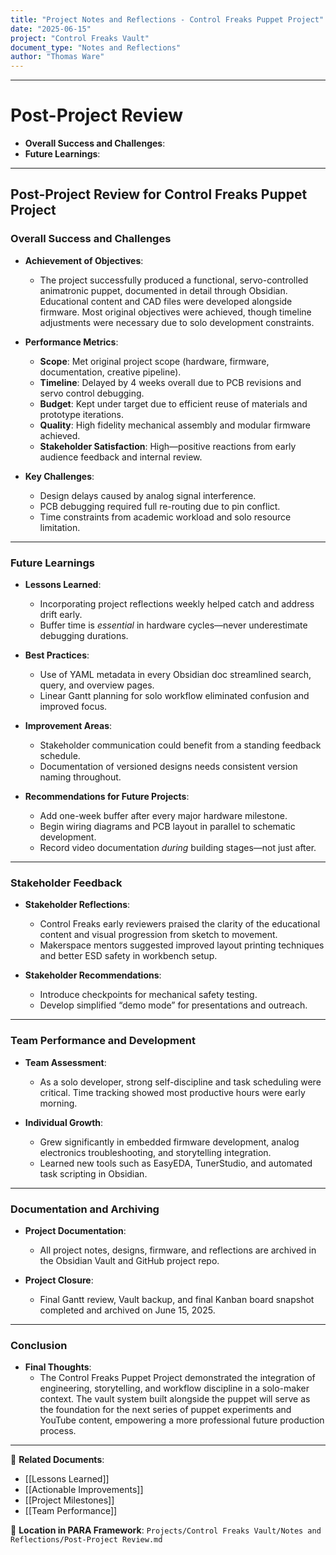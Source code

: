 ```yaml
---
title: "Project Notes and Reflections - Control Freaks Puppet Project"
date: "2025-06-15"
project: "Control Freaks Vault"
document_type: "Notes and Reflections"
author: "Thomas Ware"
---
```

---
# Post-Project Review

- **Overall Success and Challenges**:
- **Future Learnings**:

---

## Post-Project Review for Control Freaks Puppet Project

### Overall Success and Challenges

- **Achievement of Objectives**:
  - The project successfully produced a functional, servo-controlled animatronic puppet, documented in detail through Obsidian. Educational content and CAD files were developed alongside firmware. Most original objectives were achieved, though timeline adjustments were necessary due to solo development constraints.

- **Performance Metrics**:
  - **Scope**: Met original project scope (hardware, firmware, documentation, creative pipeline).
  - **Timeline**: Delayed by 4 weeks overall due to PCB revisions and servo control debugging.
  - **Budget**: Kept under target due to efficient reuse of materials and prototype iterations.
  - **Quality**: High fidelity mechanical assembly and modular firmware achieved.
  - **Stakeholder Satisfaction**: High—positive reactions from early audience feedback and internal review.

- **Key Challenges**:
  - Design delays caused by analog signal interference.
  - PCB debugging required full re-routing due to pin conflict.
  - Time constraints from academic workload and solo resource limitation.

---

### Future Learnings

- **Lessons Learned**:
  - Incorporating project reflections weekly helped catch and address drift early.
  - Buffer time is *essential* in hardware cycles—never underestimate debugging durations.

- **Best Practices**:
  - Use of YAML metadata in every Obsidian doc streamlined search, query, and overview pages.
  - Linear Gantt planning for solo workflow eliminated confusion and improved focus.

- **Improvement Areas**:
  - Stakeholder communication could benefit from a standing feedback schedule.
  - Documentation of versioned designs needs consistent version naming throughout.

- **Recommendations for Future Projects**:
  - Add one-week buffer after every major hardware milestone.
  - Begin wiring diagrams and PCB layout in parallel to schematic development.
  - Record video documentation *during* building stages—not just after.

---

### Stakeholder Feedback

- **Stakeholder Reflections**:
  - Control Freaks early reviewers praised the clarity of the educational content and visual progression from sketch to movement.
  - Makerspace mentors suggested improved layout printing techniques and better ESD safety in workbench setup.

- **Stakeholder Recommendations**:
  - Introduce checkpoints for mechanical safety testing.
  - Develop simplified “demo mode” for presentations and outreach.

---

### Team Performance and Development

- **Team Assessment**:
  - As a solo developer, strong self-discipline and task scheduling were critical. Time tracking showed most productive hours were early morning.
  
- **Individual Growth**:
  - Grew significantly in embedded firmware development, analog electronics troubleshooting, and storytelling integration.
  - Learned new tools such as EasyEDA, TunerStudio, and automated task scripting in Obsidian.

---

### Documentation and Archiving

- **Project Documentation**:
  - All project notes, designs, firmware, and reflections are archived in the Obsidian Vault and GitHub project repo.

- **Project Closure**:
  - Final Gantt review, Vault backup, and final Kanban board snapshot completed and archived on June 15, 2025.

---

### Conclusion

- **Final Thoughts**:
  - The Control Freaks Puppet Project demonstrated the integration of engineering, storytelling, and workflow discipline in a solo-maker context. The vault system built alongside the puppet will serve as the foundation for the next series of puppet experiments and YouTube content, empowering a more professional future production process.

---

🔗 **Related Documents**:
- [[Lessons Learned]]
- [[Actionable Improvements]]
- [[Project Milestones]]
- [[Team Performance]]

📁 **Location in PARA Framework**: `Projects/Control Freaks Vault/Notes and Reflections/Post-Project Review.md`
